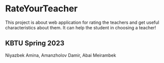 # RateYourTeacher

This project is about web application for rating the teachers and get useful characteristics about them. It can help the student in choosing a teacher!

## KBTU Spring 2023

Niyazbek Amina, Amanzholov Damir, Abai Meirambek
